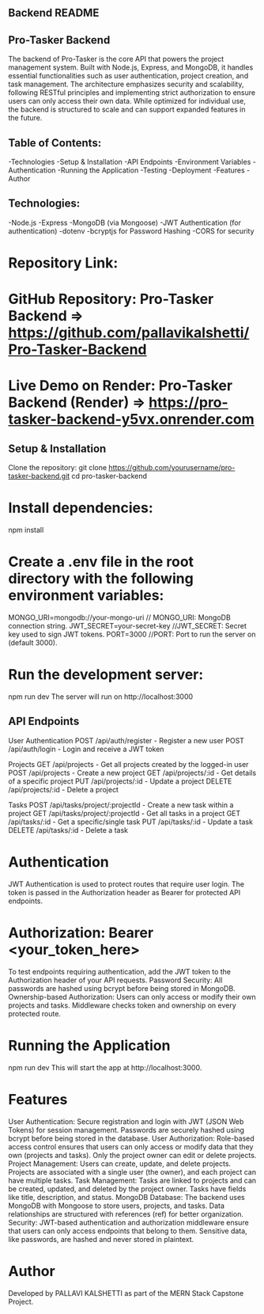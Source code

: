 ## Backend README
## Pro-Tasker Backend
The backend of Pro-Tasker is the core API that powers the project management system. Built with Node.js, Express, and MongoDB, it handles essential functionalities such as user authentication, project creation, and task management. The architecture emphasizes security and scalability, following RESTful principles and implementing strict authorization to ensure users can only access their own data. While optimized for individual use, the backend is structured to scale and can support expanded features in the future.

## Table of Contents:

-Technologies
-Setup & Installation
-API Endpoints
-Environment Variables
-Authentication
-Running the Application
-Testing
-Deployment
-Features
-Author

## Technologies:
-Node.js
-Express
-MongoDB (via Mongoose)
-JWT Authentication (for authentication)
-dotenv
-bcryptjs for Password Hashing
-CORS for security

# Repository Link:
# GitHub Repository: Pro-Tasker Backend => https://github.com/pallavikalshetti/Pro-Tasker-Backend
# Live Demo on Render: Pro-Tasker Backend (Render) => https://pro-tasker-backend-y5vx.onrender.com

## Setup & Installation
Clone the repository:
git clone https://github.com/yourusername/pro-tasker-backend.git
cd pro-tasker-backend

# Install dependencies:
npm install

# Create a .env file in the root directory with the following environment variables:
MONGO_URI=mongodb://your-mongo-uri          // MONGO_URI: MongoDB connection string.
JWT_SECRET=your-secret-key                  //JWT_SECRET: Secret key used to sign JWT tokens.
PORT=3000                                   //PORT: Port to run the server on (default 3000). 
                                               
                            
# Run the development server:
npm run dev
The server will run on http://localhost:3000

## API Endpoints
User Authentication
POST /api/auth/register  - Register a new user
POST /api/auth/login   - Login and receive a JWT token

Projects
GET /api/projects  -  Get all projects created by the logged-in user
POST /api/projects  -  Create a new project
GET /api/projects/:id  -  Get details of a specific project
PUT /api/projects/:id  -  Update a project
DELETE /api/projects/:id  -  Delete a project

Tasks
POST /api/tasks/project/:projectId  -  Create a new task within a project
GET /api/tasks/project/:projectId  -  Get all tasks in a project
GET /api/tasks/:id  -  Get a specific/single task
PUT /api/tasks/:id  -  Update a task
DELETE /api/tasks/:id  -  Delete a task


# Authentication
JWT Authentication is used to protect routes that require user login. The token is passed in the Authorization header as Bearer <token> for protected API endpoints.
# Authorization: Bearer <your_token_here>
To test endpoints requiring authentication, add the JWT token to the Authorization header of your API requests.
Password Security: All passwords are hashed using bcrypt before being stored in MongoDB.
Ownership-based Authorization:
Users can only access or modify their own projects and tasks.
Middleware checks token and ownership on every protected route.


# Running the Application
npm run dev
This will start the app at http://localhost:3000.

# Features
User Authentication: Secure registration and login with JWT (JSON Web Tokens) for session management. Passwords are securely hashed using bcrypt before being stored in the database.
User Authorization: Role-based access control ensures that users can only access or modify data that they own (projects and tasks). Only the project owner can edit or delete projects.
Project Management: Users can create, update, and delete projects. Projects are associated with a single user (the owner), and each project can have multiple tasks.
Task Management: Tasks are linked to projects and can be created, updated, and deleted by the project owner. Tasks have fields like title, description, and status.
MongoDB Database: The backend uses MongoDB with Mongoose to store users, projects, and tasks. Data relationships are structured with references (ref) for better organization.
Security: JWT-based authentication and authorization middleware ensure that users can only access endpoints that belong to them. Sensitive data, like passwords, are hashed and never stored in plaintext.

# Author
Developed by PALLAVI KALSHETTI as part of the MERN Stack Capstone Project.